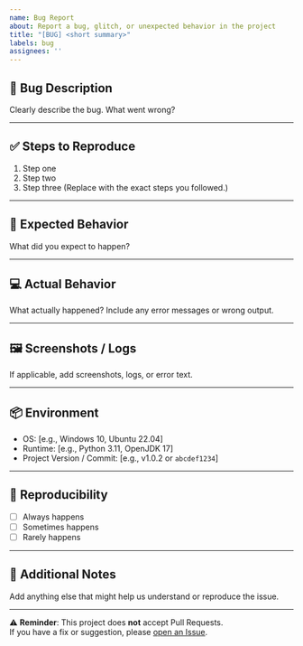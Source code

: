 ```yaml
---
name: Bug Report
about: Report a bug, glitch, or unexpected behavior in the project
title: "[BUG] <short summary>"
labels: bug
assignees: ''
---
```


## 🐞 Bug Description
Clearly describe the bug. What went wrong?

---

## ✅ Steps to Reproduce
1. Step one
2. Step two
3. Step three
(Replace with the exact steps you followed.)

---

## 🤔 Expected Behavior
What did you expect to happen?

---

## 💻 Actual Behavior
What actually happened? Include any error messages or wrong output.

---

## 🖼️ Screenshots / Logs
If applicable, add screenshots, logs, or error text.

---

## 📦 Environment
- OS: [e.g., Windows 10, Ubuntu 22.04]
- Runtime: [e.g., Python 3.11, OpenJDK 17]
- Project Version / Commit: [e.g., v1.0.2 or `abcdef1234`]

---

## 🔄 Reproducibility
- [ ] Always happens  
- [ ] Sometimes happens  
- [ ] Rarely happens  

---

## 📌 Additional Notes
Add anything else that might help us understand or reproduce the issue.

---
⚠️ **Reminder**: This project does **not** accept Pull Requests.  
If you have a fix or suggestion, please [open an Issue](https://github.com/NicoSer/sysinfo_TCP/issues/new/choose).

